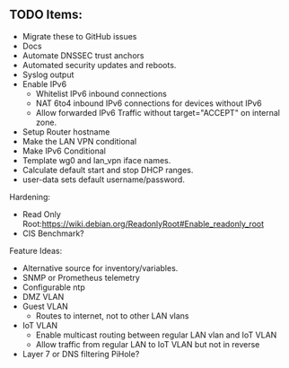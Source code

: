 ## TODO Items:
- Migrate these to GitHub issues
- Docs
- Automate DNSSEC trust anchors
- Automated security updates and reboots.
- Syslog output
- Enable IPv6
  - Whitelist IPv6 inbound connections
  - NAT 6to4 inbound IPv6 connections for devices without IPv6
  - Allow forwarded IPv6 Traffic without target="ACCEPT" on internal zone.
- Setup Router hostname
- Make the LAN VPN conditional
- Make IPv6 Conditional
- Template wg0 and lan_vpn iface names.
- Calculate default start and stop DHCP ranges.
- user-data sets default username/password.

Hardening:
- Read Only Root:https://wiki.debian.org/ReadonlyRoot#Enable_readonly_root
- CIS Benchmark?

Feature Ideas:
- Alternative source for inventory/variables.
- SNMP or Prometheus telemetry
- Configurable ntp
- DMZ VLAN
- Guest VLAN
  - Routes to internet, not to other LAN vlans
- IoT VLAN
  - Enable multicast routing between regular LAN vlan and IoT VLAN
  - Allow traffic from regular LAN to IoT VLAN but not in reverse
- Layer 7 or DNS filtering PiHole?
